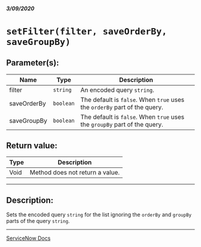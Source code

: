 ##### 3/09/2020
# `setFilter(filter, saveOrderBy, saveGroupBy)`

## Parameter(s):
| Name | Type | Description |
|---|---|---|
| filter | `string` | An encoded query `string`. |
| saveOrderBy | `boolean` | The default is `false`.  When `true` uses the `orderBy` part of the query. |
| saveGroupBy | `boolean` | The default is `false`.  When `true` uses the `groupBy` part of the query. |

## Return value:
| Type | Description |
|---|---|
| Void | Method does not return a value. |

---

## Description:
Sets the encoded query `string` for the list ignoring the `orderBy` and `groupBy` parts of the query `string`.

---

[ServiceNow Docs](https://developer.servicenow.com/app.do#!/api_doc?v=newyork&id=r_GLV3-setFilter_S_B_B)